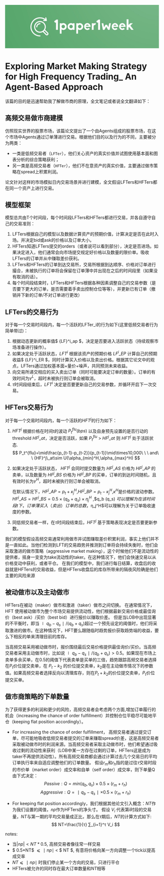 ![1paper1week](../../docs/1paper1week-git.jpg)

# Exploring Market Making Strategy for High Frequency Trading_ An Agent-Based Approach

该篇的目的是迅速帮助我了解做市商的原理，全文笔记或者说全文翻译如下：

## 高频交易做市商建模
仿照现实世界的股票市场，该篇论文提出了一个由Agents组成的股票市场，在这个市场中Agents通过订单薄进行交易。根据他们目的以及行为的不同，主要被分为两类：
- 一类是低频交易者（`LFTer`），他们关心资产的真实价值并试图使用基本面和图表分析的综合策略获利；
- 另一类是高频交易者（`HFTer`），他们不在意资产的真实价值，主要通过做市策略在spread上积累利润。

论文针对这样的市场模拟日内交易场景并进行建模，全文假设LFTers和HFTers都在同一个资产上进行交易。


## 模型框架
模型总共由T个时间段，每个时间段LFTers和HFTers都进行交易，并各自遵守自己的交易准则：
1. LFTers根据自己的模型以及数据计算资产的预期价值，计算决定是否在此时入场。并决定bid或ask的价格以及订单大小。
2. HFTers知道LFTers提交的orders（或者说可以看到部分），决定是否进场。如果决定进入，他们通常会向市场提交规定好价格以及数量的限价单。吸收LFTers的订单并从中赚取差价获利。
3. LFTers和HFTers的订单到达交易所，交易所根据到达顺序、价格对订单进行撮合，未被执行的订单将会保留在订单薄中并出现在之后的时间段里（如果没有取消的话）。
4. 每个时间段结束时，LFTers和HFTers根据各种因素调整自己的交易参数（是否要下更大的订单，是否需要着手卖出控制仓位等等），并更新已有订单（撤销并下新的订单/不对订单进行更改）

## LFTers的交易行为
对于每一个交易时间段内，每一个活跃的LFTer_i的行为如下(这里低频交易者行为简单带过)：
1. 根据动态更新的概率值$ {LF}^i\_ap $，决定是否要进入活跃状态（持续观察市场准备进行操作）。
2. 如果决定处于活跃状态，${LFT}^i$ 根据该资产的预期价格 ${LF}^i\_EP$ 计算自己的预期收益$ {LF}^i\_ER $，同时计算买入价格以及卖出价格。根据其它论文中的观点，LFTers通过加权基本面+量价+噪声，共同预测未来收益。
3. 向交易所递交相应的买入卖出订单（同时可能要决定订单的数量）。订单的有效时间为$\gamma^L$，超时未被执行则订单会被取消。
4. $τ$时间段结束后，${LFT}^i$ 决定是否要更新自己的交易参数，并循环开启下一次交易。

## HFTers交易行为
对于每一个交易时间段内，每一个活跃的${HFT}^j$的行为如下：
1. ${HFT}^j$ 根据价格在时间t的波动 $P_t^{flu}(bps)$ 以及自身预先设置的是否行动的threshold ${HF}^j\_at$，决定是否活跃，如果 $P_t^{flu}$ > $HF^j\_at$ 则 ${HFT}^j$ 处于活跃状态.
$$
P_t^{flu}=\mid\frac{p_{t-1}-p_{t-2}}{p_{t-1}}\mid\times10,000\ \ \ and\ \ {HF}^j\_at\sim U(\alpha_{min}^H,\alpha_{max}^H)
$$
2. 如果决定处于活跃状态， ${HFT}^j$ 会同时提交数量为 ${HF}^j\_AS$ 价格为 ${HF}^j\_AP$ 的卖单，以及数量为 ${HF}^j\_BS$ 价格为 ${HF}^j\_BP$ 的买单，订单的到达时间随机，且有效时长为$\gamma^H$，超时未被执行则订单会被取消。
    
    在默认情况下，$HF^j\_AP=p_t+κ_j^H$,$HF^j\_BP=p_t-κ_j^H$,$κ^H$是价格的波动参数。$HF^j\_AS=HF^j\_BS=0.5×(q_b+q_s)×η_j^H$ ,$q_b (q_s) $可以理解为在该时间段t下，订单薄买入（卖出）订单的总数，$η_j^H$可以理解为关于订单吸收速度的参数。
3. 同低频交易者一样，在$τ$时间段结束后，${HFT}^j$ 基于策略表现决定是否要更新参数。

我们的模型假设高频交易通常利用做市并试图赚取差价积累利润，事实上他们并不是一直如此。当他们检测到LFT的交易趋势并推测到订单将会持续失衡时，他们会采取激进的做市策略（aggressive market making），这个时候他们不是流动性的提供者，摇身一变变为take流动性的taker。在这种情况下，他们会快速交易以从价格变动中获利，或者平仓。 在我们的模型中，我们进行每日结算，收盘后的收益就是HFTers的交易收益，但是HFTers收盘后的库存所带来的隔夜风险确是他们主要的风险来源

## 被动做市以及主动做市
HFTers在被动（maker）做市和激进（taker）做市之间切换。 在通常情况下，HFT 使用被动做市为整个市场交易提供流动性，他们根据最新交易价格或最佳询价（best ask）/买价（best bid）进行报价以赚取价差。 但是当LOB中出现显著的不平衡时，即当$∣q_b - q_s∣/(q_b + q_s)$超过一个预先设定的阈值时，他们将采取激进的做市。在这种情况下，HFT要么跟随临时趋势报价获取趋势端的收益，要么下相反的单来清理目前的库存。

当高频交易采用被动做市时，报价围绕最后交易价格提供最佳询价/买价。当高频交易者采用主动做市时，比如说$∣q_b - q_s∣/(q_b + q_s) >0.5$。如果现在市场上卖单多余买单，在0.5的阈值下代表卖单是买单的三倍，趋势跟踪高频交易者选择在$P_t$价位提交卖单，在 $P_t-k_2$ 的价位提交卖单，$k_2$是在主动做市情况下的参数值。如果高频交易者选择反向以清理库存，则在$P_t+k_2$的价位提交卖单，$P_t$价位提交买单。

## 做市商策略的下单数量
为了获得更多的利润和更少的风险，高频交易者会考虑两个方面,增加订单履行的机会（increasing the chance of order fulfillment）并控制仓位平稳尽可能地平仓（keeping flat position accordingly）。

- For increasing the chance of order fulfillment，
高频交易者通过提交订单，尽可能地吸收低频交易者提交的订单来赚取spread价差，这是高频交易者采取被动做市时的利润来源。当高频交易者采取主动做市时，他们希望通过吸收过剩的流动性来获利（LOB中某一方存在过剩的订单，HFTers这是成为taker不再提供流动性）。所有高频交易商都会通过计算过去几个交易日的平均订单执行率来自适应调整他们的订单数量。 假设$r_m$和$r_h$指的是过往$τ$交易时段的市价单（market order）成交率和自单（self order）成交率，则下单量Q由下式决定：
$$
Passive:Q=min(q_b,q_s)×0.5×(r_m+r_h)
$$
$$
Aggressive:Q=∣q_b-q_s∣×0.5×(r_m+r_h)
$$

- For keeping flat position accordingly，我们根据其他论文引入概念：$NT$作为我们设置的阈值，$np$作为HFTers的净头寸。 假设 $V_i$ 代表第i时段的交易量，$NT$与第一期的平均交易量成正比，那么在$τ$期后，$NT$的计算方式如下:
$$
NT=\frac{1}{τ} ∑_{i=1}^τ V_i 
$$

notes:
- 当$|np|<NT*0.5$, 高频交易者像往常一样交易
- $ 0.5*NT$ $⩽∣np∣$ < $ NT $, 有意将价格向某一方向调整一个tick以提高成交率
- $NT⩽∣np∣$ 时我们停止某一个方向的交易，只进行平仓
- HFTers被允许的同时存在最大订单数量和$NT$相等
